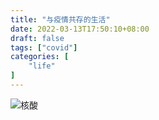 ```yaml
---
title: "与疫情共存的生活"
date: 2022-03-13T17:50:10+08:00
draft: false
tags: ["covid"]
categories: [
    "life"
]
---
```




![核酸](https://cn06.img.wlhn.club/imgs/2022/03/c06c5ca5fdbe16c3.jpg)
